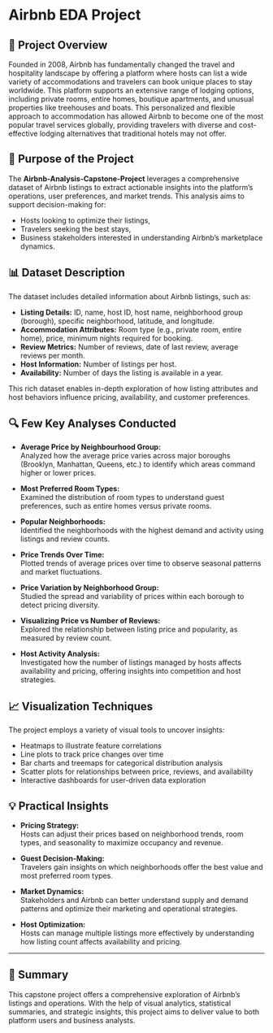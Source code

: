 # Airbnb EDA Project

## 🧭 Project Overview

Founded in 2008, Airbnb has fundamentally changed the travel and hospitality landscape by offering a platform where hosts can list a wide variety of accommodations and travelers can book unique places to stay worldwide. This platform supports an extensive range of lodging options, including private rooms, entire homes, boutique apartments, and unusual properties like treehouses and boats. This personalized and flexible approach to accommodation has allowed Airbnb to become one of the most popular travel services globally, providing travelers with diverse and cost-effective lodging alternatives that traditional hotels may not offer.

## 🎯 Purpose of the Project

The **Airbnb-Analysis-Capstone-Project** leverages a comprehensive dataset of Airbnb listings to extract actionable insights into the platform’s operations, user preferences, and market trends. This analysis aims to support decision-making for:
- Hosts looking to optimize their listings,
- Travelers seeking the best stays,
- Business stakeholders interested in understanding Airbnb’s marketplace dynamics.

## 📊 Dataset Description

The dataset includes detailed information about Airbnb listings, such as:

- **Listing Details:** ID, name, host ID, host name, neighborhood group (borough), specific neighborhood, latitude, and longitude.  
- **Accommodation Attributes:** Room type (e.g., private room, entire home), price, minimum nights required for booking.  
- **Review Metrics:** Number of reviews, date of last review, average reviews per month.  
- **Host Information:** Number of listings per host.  
- **Availability:** Number of days the listing is available in a year.  

This rich dataset enables in-depth exploration of how listing attributes and host behaviors influence pricing, availability, and customer preferences.

## 🔍 Few Key Analyses Conducted

- **Average Price by Neighbourhood Group:**  
  Analyzed how the average price varies across major boroughs (Brooklyn, Manhattan, Queens, etc.) to identify which areas command higher or lower prices.

- **Most Preferred Room Types:**  
  Examined the distribution of room types to understand guest preferences, such as entire homes versus private rooms.

- **Popular Neighborhoods:**  
  Identified the neighborhoods with the highest demand and activity using listings and review counts.

- **Price Trends Over Time:**  
  Plotted trends of average prices over time to observe seasonal patterns and market fluctuations.

- **Price Variation by Neighborhood Group:**  
  Studied the spread and variability of prices within each borough to detect pricing diversity.

- **Visualizing Price vs Number of Reviews:**  
  Explored the relationship between listing price and popularity, as measured by review count.

- **Host Activity Analysis:**  
  Investigated how the number of listings managed by hosts affects availability and pricing, offering insights into competition and host strategies.

## 📈 Visualization Techniques

The project employs a variety of visual tools to uncover insights:

- Heatmaps to illustrate feature correlations  
- Line plots to track price changes over time  
- Bar charts and treemaps for categorical distribution analysis  
- Scatter plots for relationships between price, reviews, and availability  
- Interactive dashboards for user-driven data exploration

## 💡 Practical Insights

- **Pricing Strategy:**  
  Hosts can adjust their prices based on neighborhood trends, room types, and seasonality to maximize occupancy and revenue.

- **Guest Decision-Making:**  
  Travelers gain insights on which neighborhoods offer the best value and most preferred room types.

- **Market Dynamics:**  
  Stakeholders and Airbnb can better understand supply and demand patterns and optimize their marketing and operational strategies.

- **Host Optimization:**  
  Hosts can manage multiple listings more effectively by understanding how listing count affects availability and pricing.

---

## 🚀 Summary

This capstone project offers a comprehensive exploration of Airbnb’s listings and operations. With the help of visual analytics, statistical summaries, and strategic insights, this project aims to deliver value to both platform users and business analysts.




